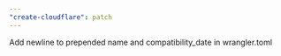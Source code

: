 ```yaml
---
"create-cloudflare": patch
---
```


Add newline to prepended name and compatibility_date in wrangler.toml

